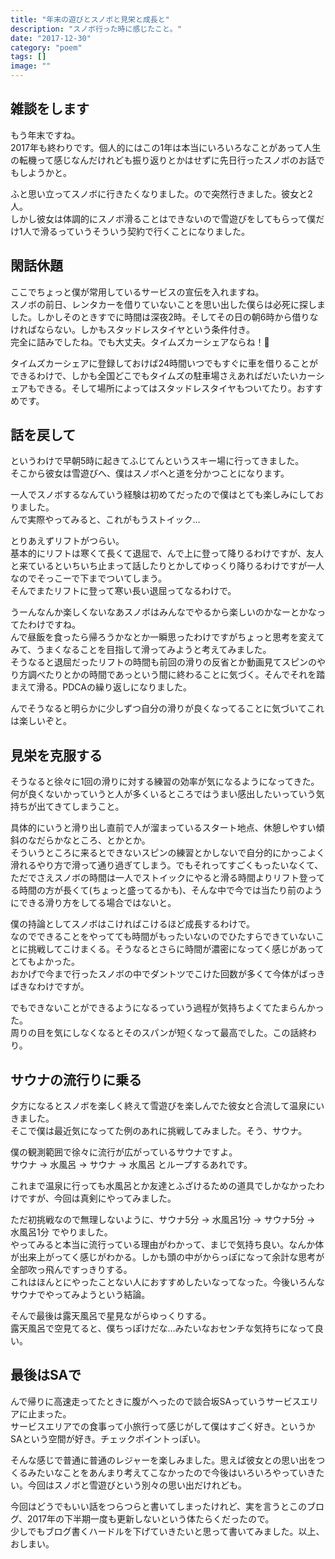 ```yaml
---
title: "年末の遊びとスノボと見栄と成長と"
description: "スノボ行った時に感じたこと。"
date: "2017-12-30"
category: "poem"
tags: []
image: ""
---
```


## 雑談をします

もう年末ですね。  
2017年も終わりです。個人的にはこの1年は本当にいろいろなことがあって人生の転機って感じなんだけれども振り返りとかはせずに先日行ったスノボのお話でもしようかと。

ふと思い立ってスノボに行きたくなりました。ので突然行きました。彼女と2人。  
しかし彼女は体調的にスノボ滑ることはできないので雪遊びをしてもらって僕だけ1人で滑るっていうそういう契約で行くことになりました。

## 閑話休題

ここでちょっと僕が常用しているサービスの宣伝を入れますね。  
スノボの前日、レンタカーを借りていないことを思い出した僕らは必死に探しました。しかしそのときすでに時間は深夜2時。そしてその日の朝6時から借りなければならない。しかもスタッドレスタイヤという条件付き。  
完全に詰みでしたね。でも大丈夫。タイムズカーシェアならね！:car:

タイムズカーシェアに登録しておけば24時間いつでもすぐに車を借りることができるわけで、しかも全国どこでもタイムズの駐車場さえあればだいたいカーシェアもできる。そして場所によってはスタッドレスタイヤもついてたり。おすすめです。

## 話を戻して

というわけで早朝5時に起きてふじてんというスキー場に行ってきました。  
そこから彼女は雪遊びへ、僕はスノボへと道を分かつことになります。

一人でスノボするなんていう経験は初めてだったので僕はとても楽しみにしておりました。  
んで実際やってみると、これがもうストイック…

とりあえずリフトがつらい。  
基本的にリフトは寒くて長くて退屈で、んで上に登って降りるわけですが、友人と来ているといちいち止まって話したりとかしてゆっくり降りるわけですが一人なのでそっこーで下までついてしまう。  
そんでまたリフトに登って寒い長い退屈ってなるわけで。

うーんなんか楽しくないなあスノボはみんなでやるから楽しいのかなーとかなってたわけですね。  
んで昼飯を食ったら帰ろうかなとか一瞬思ったわけですがちょっと思考を変えてみて、うまくなることを目指して滑ってみようと考えてみました。  
そうなると退屈だったリフトの時間も前回の滑りの反省とか動画見てスピンのやり方調べたりとかの時間であっという間に終わることに気づく。そんでそれを踏まえて滑る。PDCAの繰り返しになりました。

んでそうなると明らかに少しずつ自分の滑りが良くなってることに気づいてこれは楽しいぞと。

## 見栄を克服する

そうなると徐々に1回の滑りに対する練習の効率が気になるようになってきた。  
何が良くないかっていうと人が多くいるところではうまい感出したいっていう気持ちが出てきてしまうこと。

具体的にいうと滑り出し直前で人が溜まっているスタート地点、休憩しやすい傾斜のなだらかなところ、とかとか。  
そういうところに来るとできないスピンの練習とかしないで自分的にかっこよく滑れるやり方で滑って通り過ぎてしまう。でもそれってすごくもったいなくて、ただでさえスノボの時間は一人でストイックにやると滑る時間よりリフト登ってる時間の方が長くて(ちょっと盛ってるかも)、そんな中で今では当たり前のようにできる滑り方をしてる場合ではないと。

僕の持論としてスノボはこければこけるほど成長するわけで。  
なのでできることをやってても時間がもったいないのでひたすらできていないことに挑戦してこけまくる。そうなるとさらに時間が濃密になってく感じがあってとてもよかった。  
おかげで今まで行ったスノボの中でダントツでこけた回数が多くて今体がばっきばきなわけですが。

でもできないことができるようになるっていう過程が気持ちよくてたまらんかった。  
周りの目を気にしなくなるとそのスパンが短くなって最高でした。この話終わり。

## サウナの流行りに乗る

夕方になるとスノボを楽しく終えて雪遊びを楽しんでた彼女と合流して温泉にいきました。  
そこで僕は最近気になってた例のあれに挑戦してみました。そう、サウナ。

僕の観測範囲で徐々に流行が広がっているサウナですよ。  
サウナ -> 水風呂 -> サウナ -> 水風呂 とループするあれです。

これまで温泉に行っても水風呂とか友達とふざけるための道具でしかなかったわけですが、今回は真剣にやってみました。

ただ初挑戦なので無理しないように、サウナ5分 -> 水風呂1分 -> サウナ5分 -> 水風呂1分 でやりました。  
やってみると本当に流行っている理由がわかって、まじで気持ち良い。なんか体が出来上がってく感じがわかる。しかも頭の中がからっぽになって余計な思考が全部吹っ飛んですっきりする。  
これはほんとにやったことない人におすすめしたいなってなった。今後いろんなサウナでやってみようという結論。

そんで最後は露天風呂で星見ながらゆっくりする。  
露天風呂で空見てると、僕ちっぽけだな…みたいなおセンチな気持ちになって良い。

## 最後はSAで

んで帰りに高速走ってたときに腹がへったので談合坂SAっていうサービスエリアに止まった。  
サービスエリアでの食事って小旅行って感じがして僕はすごく好き。というかSAという空間が好き。チェックポイントっぽい。

そんな感じで普通に普通のレジャーを楽しみました。思えば彼女との思い出をつくるみたいなことをあんまり考えてこなかったので今後はいろいろやっていきたい。今回はスノボと雪遊びという別々の思い出だけれども。

今回はどうでもいい話をつらつらと書いてしまったけれど、実を言うとこのブログ、2017年の下半期一度も更新しないという体たらくだったので。  
少しでもブログ書くハードルを下げていきたいと思って書いてみました。以上、おしまい。
